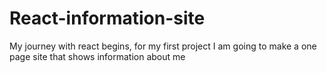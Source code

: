 # React-information-site
My journey with react begins, for my first project I am going to make a one page site that shows information about me
